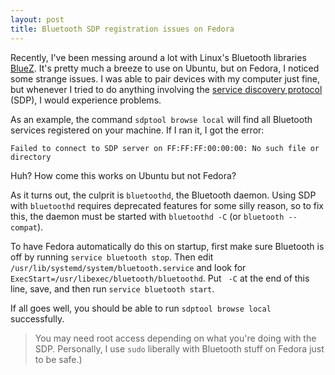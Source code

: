 ```yaml
---
layout: post
title: Bluetooth SDP registration issues on Fedora
---
```


Recently, I've been messing around a lot with Linux's Bluetooth libraries [BlueZ](http://www.bluez.org/). It's pretty much a breeze to use on Ubuntu, but on Fedora, I noticed some strange issues. I was able to pair devices with my computer just fine, but whenever I tried to do anything involving the [service discovery protocol](http://en.wikipedia.org/wiki/List_of_Bluetooth_protocols#Service_discovery_protocol_.28SDP.29) (SDP), I would experience problems.

As an example, the command `sdptool browse local` will find all Bluetooth services registered on your machine. If I ran it, I got the error:

    Failed to connect to SDP server on FF:FF:FF:00:00:00: No such file or directory

Huh? How come this works on Ubuntu but not Fedora?

As it turns out, the culprit is `bluetoothd`, the Bluetooth daemon. Using SDP with `bluetoothd` requires deprecated features for some silly reason, so to fix this, the daemon must be started with `bluetoothd -C` (or `bluetooth --compat`).

To have Fedora automatically do this on startup, first make sure Bluetooth is off by running `service bluetooth stop`. Then edit `/usr/lib/systemd/system/bluetooth.service` and look for `ExecStart=/usr/libexec/bluetooth/bluetoothd`. Put ` -C` at the end of this line, save, and then run `service bluetooth start`.

If all goes well, you should be able to run `sdptool browse local` successfully.

> You may need root access depending on what you're doing with the SDP. Personally, I use `sudo` liberally with Bluetooth stuff on Fedora just to be safe.)
